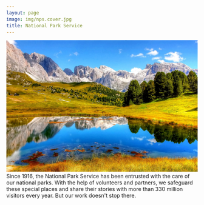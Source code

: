 ```yaml
---
layout: page
image: img/nps.cover.jpg
title: National Park Service
---
```


<img src="img/nps.cover.jpg" alt="nps">
Since 1916, the National Park Service has been entrusted with the care of our national parks. With the help of volunteers and partners, we safeguard these special places and share their stories with more than 330 million visitors every year. But our work doesn't stop there.

